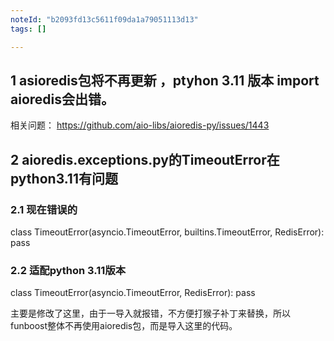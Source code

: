 ```yaml
---
noteId: "b2093fd13c5611f09da1a79051113d13"
tags: []

---
```



## 1 asioredis包将不再更新 ，ptyhon 3.11 版本 import aioredis会出错。

相关问题：  https://github.com/aio-libs/aioredis-py/issues/1443


## 2 aioredis.exceptions.py的TimeoutError在python3.11有问题

### 2.1 现在错误的

class TimeoutError(asyncio.TimeoutError, builtins.TimeoutError, RedisError):
    pass

### 2.2 适配python 3.11版本

class TimeoutError(asyncio.TimeoutError, RedisError):
    pass


主要是修改了这里，由于一导入就报错，不方便打猴子补丁来替换，所以funboost整体不再使用aioredis包，而是导入这里的代码。